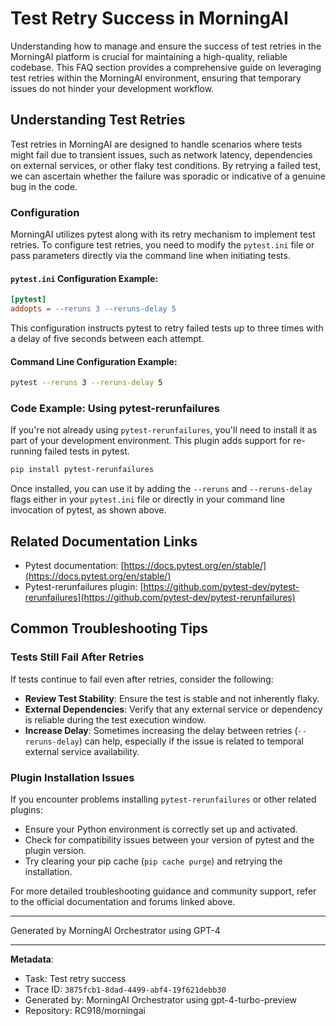 # Test Retry Success in MorningAI

Understanding how to manage and ensure the success of test retries in the MorningAI platform is crucial for maintaining a high-quality, reliable codebase. This FAQ section provides a comprehensive guide on leveraging test retries within the MorningAI environment, ensuring that temporary issues do not hinder your development workflow.

## Understanding Test Retries

Test retries in MorningAI are designed to handle scenarios where tests might fail due to transient issues, such as network latency, dependencies on external services, or other flaky test conditions. By retrying a failed test, we can ascertain whether the failure was sporadic or indicative of a genuine bug in the code.

### Configuration

MorningAI utilizes pytest along with its retry mechanism to implement test retries. To configure test retries, you need to modify the `pytest.ini` file or pass parameters directly via the command line when initiating tests.

#### `pytest.ini` Configuration Example:

```ini
[pytest]
addopts = --reruns 3 --reruns-delay 5
```

This configuration instructs pytest to retry failed tests up to three times with a delay of five seconds between each attempt.

#### Command Line Configuration Example:

```bash
pytest --reruns 3 --reruns-delay 5
```

### Code Example: Using pytest-rerunfailures

If you're not already using `pytest-rerunfailures`, you'll need to install it as part of your development environment. This plugin adds support for re-running failed tests in pytest.

```bash
pip install pytest-rerunfailures
```

Once installed, you can use it by adding the `--reruns` and `--reruns-delay` flags either in your `pytest.ini` file or directly in your command line invocation of pytest, as shown above.

## Related Documentation Links

- Pytest documentation: [https://docs.pytest.org/en/stable/](https://docs.pytest.org/en/stable/)
- Pytest-rerunfailures plugin: [https://github.com/pytest-dev/pytest-rerunfailures](https://github.com/pytest-dev/pytest-rerunfailures)

## Common Troubleshooting Tips

### Tests Still Fail After Retries

If tests continue to fail even after retries, consider the following:
- **Review Test Stability**: Ensure the test is stable and not inherently flaky.
- **External Dependencies**: Verify that any external service or dependency is reliable during the test execution window.
- **Increase Delay**: Sometimes increasing the delay between retries (`--reruns-delay`) can help, especially if the issue is related to temporal external service availability.

### Plugin Installation Issues

If you encounter problems installing `pytest-rerunfailures` or other related plugins:
- Ensure your Python environment is correctly set up and activated.
- Check for compatibility issues between your version of pytest and the plugin version.
- Try clearing your pip cache (`pip cache purge`) and retrying the installation.

For more detailed troubleshooting guidance and community support, refer to the official documentation and forums linked above.

---
Generated by MorningAI Orchestrator using GPT-4

---

**Metadata**:
- Task: Test retry success
- Trace ID: `3875fcb1-8dad-4499-abf4-19f621debb30`
- Generated by: MorningAI Orchestrator using gpt-4-turbo-preview
- Repository: RC918/morningai
